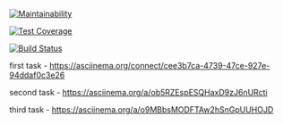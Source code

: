 [![Maintainability](https://api.codeclimate.com/v1/badges/7844729f97e122bbdf10/maintainability)](https://codeclimate.com/github/aic513/project-lvl2-s385/maintainability)

[![Test Coverage](https://api.codeclimate.com/v1/badges/7844729f97e122bbdf10/test_coverage)](https://codeclimate.com/github/aic513/project-lvl2-s385/test_coverage)

[![Build Status](https://travis-ci.org/aic513/project-lvl2-s385.svg?branch=master)](https://travis-ci.org/aic513/project-lvl2-s385)

first task  - https://asciinema.org/connect/cee3b7ca-4739-47ce-927e-94ddaf0c3e26

second task - https://asciinema.org/a/ob5RZEspESQHaxD9zJ6nURcti

third task - https://asciinema.org/a/o9MBbsMODFTAw2hSnGpUUHOJD
